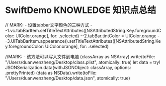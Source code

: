 # SwiftDemo KNOWLEDGE 知识点总结
// MARK: - 设置tabbar文字颜色的三种方式
--1.vc.tabBarItem.setTitleTextAttributes([NSAttributedString.Key.foregroundColor:
UIColor.orange], for: .selected)
--2.tabBar.tintColor = UIColor.orange
--3.UITabBarItem.appearance().setTitleTextAttributes([NSAttributedString.Key.foregroundColor: UIColor.orange], for: .selected)

//MARK: - 该方法可以写入文件到电脑
        (classArray as NSArray).write(toFile: "/Users/duanwenzheng/Desktop/class.plist", atomically: true)
        let data = try! JSONSerialization.data(withJSONObject: classArray, options: .prettyPrinted)
        (data as NSData).write(toFile: "/Users/duanwenzheng/Desktop/data.json", atomically: true)

